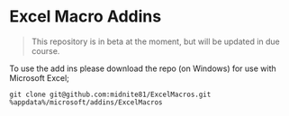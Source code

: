 # Excel Macro Addins

> This repository is in beta at the moment, but will be updated in due course.

To use the add ins please download the repo (on Windows) for use with Microsoft Excel;

`git clone git@github.com:midnite81/ExcelMacros.git %appdata%/microsoft/addins/ExcelMacros`
